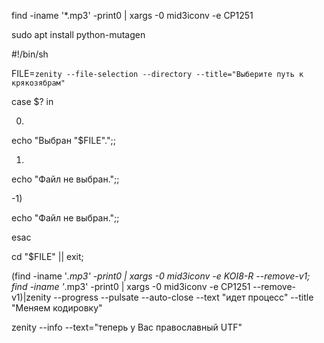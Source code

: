 find -iname '*.mp3' -print0 | xargs -0 mid3iconv -e CP1251

sudo apt install python-mutagen

#!/bin/sh

FILE=`zenity --file-selection --directory --title="Выберите путь к крякозябрам"`

case $? in

0)

echo "Выбран \"$FILE\".";;

1)

echo "Файл не выбран.";;

-1)

echo "Файл не выбран.";;

esac 

cd "$FILE" || exit; 

(find -iname '*.mp3' -print0 | xargs -0 mid3iconv -e KOI8-R --remove-v1; find -iname '*.mp3' -print0 | xargs -0 mid3iconv -e CP1251 --remove-v1)|zenity --progress --pulsate --auto-close --text "идет процесс" --title "Меняем кодировку"

zenity --info --text="теперь у Вас православный UTF"